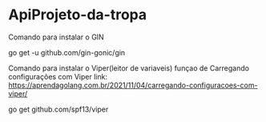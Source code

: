 # ApiProjeto-da-tropa

Comando para instalar o GIN

go get -u github.com/gin-gonic/gin

Comando para instalar o Viper(leitor de variaveis)
funçao de Carregando configurações com Viper
link:
https://aprendagolang.com.br/2021/11/04/carregando-configuracoes-com-viper/

go get github.com/spf13/viper
